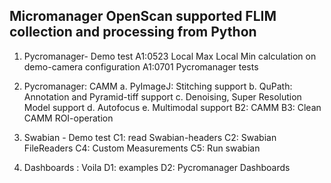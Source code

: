 

## Micromanager OpenScan supported FLIM collection and processing from Python

1. Pycromanager- Demo test
    A1:0523 Local Max Local Min calculation on demo-camera configuration
    A1:0701 Pycromanager tests

2. Pycromanager: CAMM
        a. PyImageJ: Stitching support
        b. QuPath: Annotation and Pyramid-tiff support
        c. Denoising, Super Resolution Model support
        d. Autofocus
        e. Multimodal support 
    B2: CAMM
    B3: Clean CAMM ROI-operation

3. Swabian - Demo test
    C1: read Swabian-headers
    C2: Swabian FileReaders
    C4: Custom Measurements
    C5: Run swabian

4. Dashboards : Voila
    D1: examples
    D2: Pycromanager Dashboards
